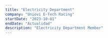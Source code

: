 ```yaml
---
title: "Electricity Department"
company: "Uniovi E-Tech Racing"
startDate: "2023-10-01"
endDate: "Actualidad"
description: "Electricity Department Member"
---
```

